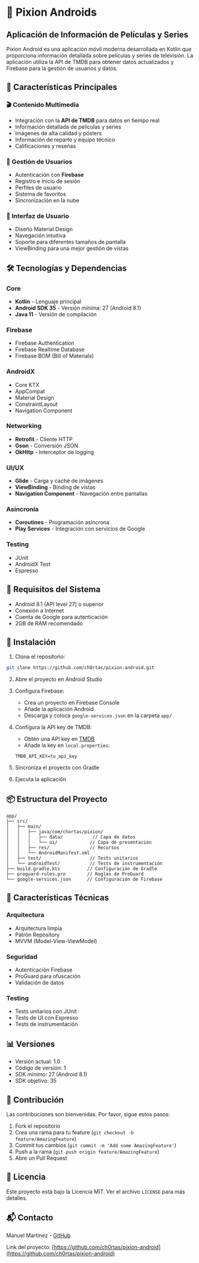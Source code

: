 # 📱 Pixion Androids

## Aplicación de Información de Películas y Series

Pixion Android es una aplicación móvil moderna desarrollada en Kotlin que proporciona información detallada sobre películas y series de televisión. La aplicación utiliza la API de TMDB para obtener datos actualizados y Firebase para la gestión de usuarios y datos.

## 🌟 Características Principales

### 🎬 Contenido Multimedia
- Integración con la **API de TMDB** para datos en tiempo real
- Información detallada de películas y series
- Imágenes de alta calidad y pósters
- Información de reparto y equipo técnico
- Calificaciones y reseñas

### 👤 Gestión de Usuarios
- Autenticación con **Firebase**
- Registro e inicio de sesión
- Perfiles de usuario
- Sistema de favoritos
- Sincronización en la nube

### 🎨 Interfaz de Usuario
- Diseño Material Design
- Navegación intuitiva
- Soporte para diferentes tamaños de pantalla
- ViewBinding para una mejor gestión de vistas

## 🛠️ Tecnologías y Dependencias

### Core
- **Kotlin** - Lenguaje principal
- **Android SDK 35** - Versión mínima: 27 (Android 8.1)
- **Java 11** - Versión de compilación

### Firebase
- Firebase Authentication
- Firebase Realtime Database
- Firebase BOM (Bill of Materials)

### AndroidX
- Core KTX
- AppCompat
- Material Design
- ConstraintLayout
- Navigation Component

### Networking
- **Retrofit** - Cliente HTTP
- **Gson** - Conversión JSON
- **OkHttp** - Interceptor de logging

### UI/UX
- **Glide** - Carga y caché de imágenes
- **ViewBinding** - Binding de vistas
- **Navigation Component** - Navegación entre pantallas

### Asincronía
- **Coroutines** - Programación asíncrona
- **Play Services** - Integración con servicios de Google

### Testing
- JUnit
- AndroidX Test
- Espresso

## 📱 Requisitos del Sistema

- Android 8.1 (API level 27) o superior
- Conexión a Internet
- Cuenta de Google para autenticación
- 2GB de RAM recomendado

## 🚀 Instalación

1. Clona el repositorio:
```bash
git clone https://github.com/ch0rtas/pixion-android.git
```

2. Abre el proyecto en Android Studio

3. Configura Firebase:
   - Crea un proyecto en Firebase Console
   - Añade la aplicación Android
   - Descarga y coloca `google-services.json` en la carpeta `app/`

4. Configura la API key de TMDB:
   - Obtén una API key en [TMDB](https://www.themoviedb.org/documentation/api)
   - Añade la key en `local.properties`:
   ```
   TMDB_API_KEY=tu_api_key
   ```

5. Sincroniza el proyecto con Gradle

6. Ejecuta la aplicación

## 📦 Estructura del Proyecto

```
app/
├── src/
│   ├── main/
│   │   ├── java/com/chortas/pixion/
│   │   │   ├── data/           // Capa de datos
│   │   │   └── ui/            // Capa de presentación
│   │   ├── res/               // Recursos
│   │   └── AndroidManifest.xml
│   ├── test/                  // Tests unitarios
│   └── androidTest/           // Tests de instrumentación
├── build.gradle.kts          // Configuración de Gradle
├── proguard-rules.pro        // Reglas de ProGuard
└── google-services.json      // Configuración de Firebase
```

## 🎯 Características Técnicas

### Arquitectura
- Arquitectura limpia
- Patrón Repository
- MVVM (Model-View-ViewModel)

### Seguridad
- Autenticación Firebase
- ProGuard para ofuscación
- Validación de datos

### Testing
- Tests unitarios con JUnit
- Tests de UI con Espresso
- Tests de instrumentación

## 📊 Versiones

- Versión actual: 1.0
- Código de versión: 1
- SDK mínimo: 27 (Android 8.1)
- SDK objetivo: 35

## 👥 Contribución

Las contribuciones son bienvenidas. Por favor, sigue estos pasos:

1. Fork el repositorio
2. Crea una rama para tu feature (`git checkout -b feature/AmazingFeature`)
3. Commit tus cambios (`git commit -m 'Add some AmazingFeature'`)
4. Push a la rama (`git push origin feature/AmazingFeature`)
5. Abre un Pull Request

## 📝 Licencia

Este proyecto está bajo la Licencia MIT. Ver el archivo `LICENSE` para más detalles.

## 📬 Contacto

Manuel Martínez - [GitHub](https://github.com/ch0rtas)

Link del proyecto: [https://github.com/ch0rtas/pixion-android](https://github.com/ch0rtas/pixion-android)
